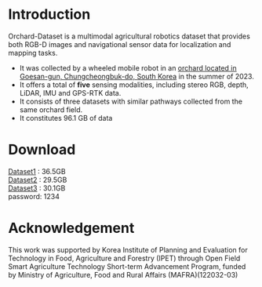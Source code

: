 # Introduction
Orchard-Dataset is a multimodal agricultural robotics dataset that provides both RGB-D images and navigational sensor data for localization and mapping tasks.
- It was collected by a wheeled mobile robot in an [orchard located in Goesan-gun, Chungcheongbuk-do, South Korea](https://www.google.co.kr/maps/place/%EC%B6%A9%EC%B2%AD%EB%B6%81%EB%8F%84+%EA%B4%B4%EC%82%B0%EA%B5%B0+%EB%B6%88%EC%A0%95%EB%A9%B4+%EC%95%B5%EC%B2%9C%EB%A6%AC+542-1/data=!3m2!1e3!4b1!4m6!3m5!1s0x35649273c2d74c27:0x10d6109892c3a95b!8m2!3d36.8987613!4d127.8019698!16s%2Fg%2F11bz5lsvc1?hl=ko&entry=ttu) in the summer of 2023.
- It offers a total of **five** sensing modalities, including stereo RGB, depth, LiDAR, IMU and GPS-RTK data.
- It consists of three datasets with similar pathways collected from the same orchard field.
- It constitutes 96.1 GB of data

# Download
[Dataset1](http://gofile.me/4OJIC/sZ83VvXrF) : 36.5GB\
[Dataset2](http://gofile.me/4OJIC/ALlohapLC) : 29.5GB\
[Dataset3](http://gofile.me/4OJIC/H6jnM7TZ1) : 30.1GB\
password: 1234

# Acknowledgement
This work was supported by Korea Institute of Planning and Evaluation for Technology in Food, Agriculture and Forestry (IPET) through Open Field Smart Agriculture Technology Short-term Advancement Program, funded by Ministry of Agriculture, Food and Rural Affairs (MAFRA)(122032-03)
